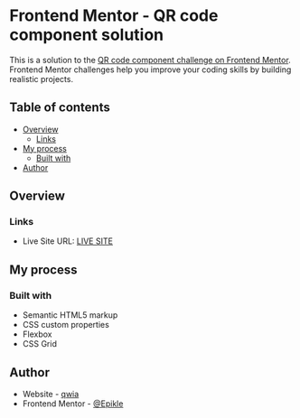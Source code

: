 # Frontend Mentor - QR code component solution

This is a solution to the [QR code component challenge on Frontend Mentor](https://www.frontendmentor.io/challenges/qr-code-component-iux_sIO_H). Frontend Mentor challenges help you improve your coding skills by building realistic projects. 

## Table of contents

- [Overview](#overview)
  - [Links](#links)
- [My process](#my-process)
  - [Built with](#built-with)
- [Author](#author)

## Overview

### Links

- Live Site URL: [LIVE SITE](https://epikle.github.io/qr-code-component-main/)


## My process

### Built with

- Semantic HTML5 markup
- CSS custom properties
- Flexbox
- CSS Grid

## Author

- Website - [qwia](https://qwia.net)
- Frontend Mentor - [@Epikle](https://www.frontendmentor.io/profile/Epikle)